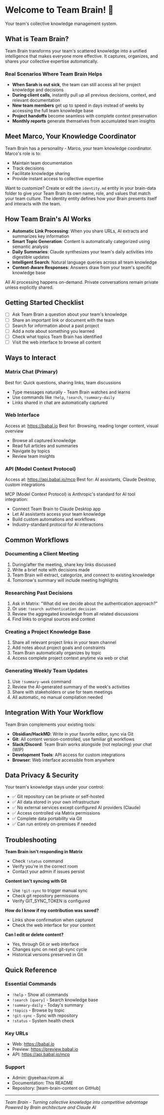 # Welcome to Team Brain! 🧠

Your team's collective knowledge management system.

## What is Team Brain?

Team Brain transforms your team's scattered knowledge into a unified intelligence that makes everyone more effective. It captures, organizes, and shares your collective expertise automatically.

### Real Scenarios Where Team Brain Helps

- **When Sarah is out sick**, the team can still access all her project knowledge and decisions
- **During client calls**, instantly pull up all previous decisions, context, and relevant documentation
- **New team members** get up to speed in days instead of weeks by accessing the full team knowledge base
- **Project handoffs** become seamless with complete context preservation
- **Monthly reports** generate themselves from accumulated team insights

## Meet Marco, Your Knowledge Coordinator

Team Brain has a personality - Marco, your team knowledge coordinator. Marco's role is to:
- Maintain team documentation
- Track decisions
- Facilitate knowledge sharing
- Provide instant access to collective expertise

Want to customize? Create or edit the `identity.md` entity in your brain-data folder to give your Team Brain its own name, role, and values that match your team culture. The identity entity defines how your Brain presents itself and interacts with the team.

## How Team Brain's AI Works

- **Automatic Link Processing**: When you share URLs, AI extracts and summarizes key information
- **Smart Topic Generation**: Content is automatically categorized using semantic analysis
- **Daily Summaries**: Claude synthesizes your team's daily activities into digestible updates
- **Intelligent Search**: Natural language queries across all team knowledge
- **Context-Aware Responses**: Answers draw from your team's specific knowledge base

All AI processing happens on-demand. Private conversations remain private unless explicitly shared.

## Getting Started Checklist

- [ ] Ask Team Brain a question about your team's knowledge
- [ ] Share an important link or document with the team
- [ ] Search for information about a past project
- [ ] Add a note about something you learned
- [ ] Check what topics Team Brain has identified
- [ ] Visit the web interface to browse all content

## Ways to Interact

### Matrix Chat (Primary)
Best for: Quick questions, sharing links, team discussions
- Type messages naturally - Team Brain watches and learns
- Use commands like `!help`, `!search`, `!summary-daily`
- Links shared in chat are automatically captured

### Web Interface
Access at: https://babal.io
Best for: Browsing, reading longer content, visual overview
- Browse all captured knowledge
- Read full articles and summaries
- Navigate by topics
- Review team insights

### API (Model Context Protocol)
Access at: https://api.babal.io/mcp
Best for: AI assistants, Claude Desktop, custom integrations

MCP (Model Context Protocol) is Anthropic's standard for AI tool integration:
- Connect Team Brain to Claude Desktop app
- Let AI assistants access your team knowledge
- Build custom automations and workflows
- Industry-standard protocol for AI interactions

## Common Workflows

### Documenting a Client Meeting
1. During/after the meeting, share key links discussed
2. Write a brief note with decisions made
3. Team Brain will extract, categorize, and connect to existing knowledge
4. Tomorrow's summary will include meeting highlights

### Researching Past Decisions
1. Ask in Matrix: "What did we decide about the authentication approach?"
2. Or use: `!search authentication decision`
3. Review the aggregated knowledge from all related discussions
4. Find links to original sources and context

### Creating a Project Knowledge Base
1. Share all relevant project links in your team channel
2. Add notes about project goals and constraints
3. Team Brain automatically organizes by topic
4. Access complete project context anytime via web or chat

### Generating Weekly Team Updates
1. Use `!summary-week` command
2. Review the AI-generated summary of the week's activities
3. Share with stakeholders or use for team meetings
4. All automatic, no manual compilation needed

## Integration With Your Workflow

Team Brain complements your existing tools:

- **Obsidian/HackMD**: Write in your favorite editor, sync via Git
- **Git**: All content version-controlled, use familiar git workflows
- **Slack/Discord**: Team Brain works alongside (not replacing) your chat (WIP)
- **Development Tools**: API access for custom integrations
- **Browser**: Web interface accessible from anywhere

## Data Privacy & Security

Your team's knowledge stays under your control:

- ✅ Git repository can be private or self-hosted
- ✅ All data stored in your own infrastructure
- ✅ No external services except configured AI providers (Claude)
- ✅ Access controlled via Matrix permissions
- ✅ Complete data portability via Git
- ✅ Can run entirely on-premises if needed

## Troubleshooting

**Team Brain isn't responding in Matrix**
- Check `!status` command
- Verify you're in the correct room
- Contact your admin if issues persist

**Content isn't syncing with Git**
- Use `!git-sync` to trigger manual sync
- Check git repository permissions
- Verify GIT_SYNC_TOKEN is configured

**How do I know if my contribution was saved?**
- Links show confirmation when captured
- Check the web interface for your content

**Can I edit or delete content?**
- Yes, through Git or web interface
- Changes sync on next git-sync cycle
- Historical versions preserved in Git

## Quick Reference

### Essential Commands
- `!help` - Show all commands
- `!search [query]` - Search knowledge base
- `!summary-daily` - Today's summary
- `!topics` - Browse by topic
- `!git-sync` - Sync with repository
- `!status` - System health check

### Key URLs
- Web: https://babal.io
- Preview: https://preview.babal.io
- API: https://api.babal.io/mcp

### Support
- Admin: @yeehaa:rizom.ai
- Documentation: This README
- Repository: [team-brain-content on GitHub]

---

*Team Brain - Turning collective knowledge into competitive advantage*
*Powered by Brain architecture and Claude AI*
